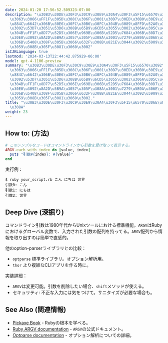 ```yaml
---
date: 2024-01-20 17:56:52.509323-07:00
description: "\u30B3\u30DE\u30F3\u30C9\u30E9\u30A4\u30F3\u5F15\u6570\u3092\u8AAD\u3080\
  \u3063\u3066\uFF1F\u305D\u308C\u306F\u3001\u30D7\u30ED\u30B0\u30E9\u30E0\u304C\u5B9F\
  \u884C\u6642\u306B\u30E6\u30FC\u30B6\u30FC\u304B\u3089\u8FFD\u52A0\u30C7\u30FC\u30BF\
  \u3092\u53D7\u3051\u53D6\u308B\u65B9\u6CD5\u3055\u3002\u306A\u305C\u4F7F\u3046\u306E\
  \u304B\uFF1F\u8D77\u52D5\u306E\u969B\u306B\u52D5\u7684\u306B\u30D7\u30ED\u30B0\u30E9\
  \u30E0\u3092\u8A2D\u5B9A\u3057\u305F\u308A\u3001\u7279\u5B9A\u306E\u30BF\u30B9\u30AF\
  \u306B\u5408\u308F\u305B\u3066\u632F\u308B\u821E\u3044\u3092\u5909\u3048\u305F\u308A\
  \u3059\u308B\u305F\u3081\u3060\u3002"
isCJKLanguage: true
lastmod: '2024-03-13T22:44:42.875929-06:00'
model: gpt-4-1106-preview
summary: "\u30B3\u30DE\u30F3\u30C9\u30E9\u30A4\u30F3\u5F15\u6570\u3092\u8AAD\u3080\
  \u3063\u3066\uFF1F\u305D\u308C\u306F\u3001\u30D7\u30ED\u30B0\u30E9\u30E0\u304C\u5B9F\
  \u884C\u6642\u306B\u30E6\u30FC\u30B6\u30FC\u304B\u3089\u8FFD\u52A0\u30C7\u30FC\u30BF\
  \u3092\u53D7\u3051\u53D6\u308B\u65B9\u6CD5\u3055\u3002\u306A\u305C\u4F7F\u3046\u306E\
  \u304B\uFF1F\u8D77\u52D5\u306E\u969B\u306B\u52D5\u7684\u306B\u30D7\u30ED\u30B0\u30E9\
  \u30E0\u3092\u8A2D\u5B9A\u3057\u305F\u308A\u3001\u7279\u5B9A\u306E\u30BF\u30B9\u30AF\
  \u306B\u5408\u308F\u305B\u3066\u632F\u308B\u821E\u3044\u3092\u5909\u3048\u305F\u308A\
  \u3059\u308B\u305F\u3081\u3060\u3002."
title: "\u30B3\u30DE\u30F3\u30C9\u30E9\u30A4\u30F3\u5F15\u6570\u306E\u8AAD\u307F\u53D6\
  \u308A"
weight: 23
---
```


## How to: (方法)
```Ruby
# このシンプルなコードはコマンドラインから引数を受け取って表示する。
ARGV.each_with_index do |value, index|
  puts "引数#{index}: #{value}"
end 
```

実行例：
```Shell
$ ruby your_script.rb こん にちは 世界
引数0: こん
引数1: にちは
引数2: 世界
```

## Deep Dive (深掘り)
コマンドライン引数は1980年代からUnixツールにおける標準機能。`ARGV`はRubyにおけるグローバル変数で、入力された引数の配列を持ってる。`ARGV`配列から情報を取り出すのは簡単で直感的。

他のoption-parserライブラリとの比較：
- `optparse` 標準ライブラリ。オプション解析用。
- `thor` より複雑なCLIアプリを作る時に。

実装詳細：
- `ARGV`は変更可能。引数を削除したい場合、`shift`メソッドが使える。
- セキュリティ: 不正な入力には気をつけて。サニタイズが必要な場合も。

## See Also (関連情報)
- [Pickaxe Book](https://ruby-doc.com/docs/ProgrammingRuby/) - Rubyの根本を学べる。
- [Ruby ARGV documentation](https://ruby-doc.org/core-2.7.0/ARGF.html) - `ARGV`の公式ドキュメント。
- [Optparse documentation](https://ruby-doc.org/stdlib-2.7.0/libdoc/optparse/rdoc/OptionParser.html) - オプション解析についての詳細。
